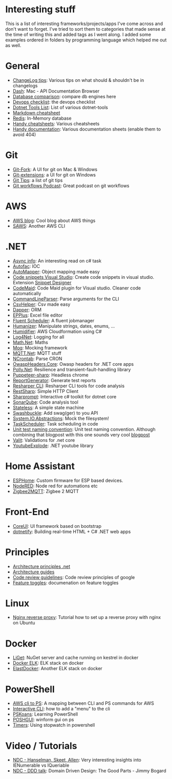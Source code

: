# Interesting stuff

This is a list of interesting frameworks/projects/apps I've come across and don't want to forget. I've tried to sort them to categories that made sense at the time of writing this and added tags as I went along.
I added some examples ordered in folders by programming language which helped me out as well.

# General
- [ChangeLog tips](https://keepachangelog.com/en/1.0.0/): Various tips on what should & shouldn't be in changelogs
- [Dash](https://kapeli.com/dash): Mac - API Documentation Browser
- [Database comparison](https://db-engines.com/en/system/Couchbase%3BMongoDB%3BMySQL%3BPostgreSQL): compare db engines here
- [Devops checklist](http://devopschecklist.com): the devops checklist
- [Dotnet Tools List](https://natemcmaster.github.io/dotnet-tools/): List of various dotnet-tools
- [Markdown cheatsheet](https://github.com/adam-p/markdown-here/wiki/Markdown-Cheatsheet)
- [Redis](https://redislabs.com): In-Memory database
- [Handy cheatsheets](https://devhints.io): Various cheatsheets
- [Handy documentation](https://devdocs.io/): Various documentation sheets (enable them to avoid 404)

# Git
- [Git-Fork](https://www.git-fork.com): A UI for git on Mac & Windows
- [Git-extensions](https://gitextensions.github.io): a UI for git on Windows
- [Git Tips](https://github.com/git-tips/tips): a list of git tips
- [Git workflows Podcast](https://www.codingblocks.net/podcast/comparing-git-workflows/#more-4379): Great podcast on git workflows

# AWS
- [AWS blog](https://alestic.com): Cool blog about AWS things
- [SAWS](https://github.com/donnemartin/saws): Another AWS CLI

# .NET

- [Async info](https://kudchikarsk.com/tasks-in-csharp/csharp-task/): An interesting read on c# task
- [Autofac](https://autofac.org): IOC
- [AutoMapper](http://automapper.org): Object mapping made easy
- [Code snippets Visual Studio](https://docs.microsoft.com/en-us/visualstudio/ide/code-snippets?view=vs-2015): Create code snippets in visual studio. Extension [Snippet Designer](https://marketplace.visualstudio.com/items?itemName=vs-publisher-2795.SnippetDesigner)
- [CodeMaid](http://www.codemaid.net): Code Maid plugin for Visual studio. Cleaner code automatically
- [CommandLineParser](https://github.com/commandlineparser/commandline): Parse arguments for the CLI
- [CsvHelper](https://github.com/JoshClose/CsvHelper): Csv made easy
- [Dapper](https://github.com/StackExchange/Dapper): ORM
- [EPPlus](https://github.com/JanKallman/EPPlus): Excel file editor
- [Fluent Scheduler](https://github.com/fluentscheduler/FluentScheduler): A fluent jobmanager
- [Humanizer](https://github.com/Humanizr/Humanizer): Manipulate strings, dates, enums, ...
- [Humidifier](https://github.com/jakejscott/Humidifier): AWS Cloudformation using C#
- [Log4Net](http://logging.apache.org/log4net/): Logging for all
- [Math.Net](https://numerics.mathdotnet.com): Maths
- [Moq](https://github.com/moq/moq4): Mocking framework
- [MQTT.Net](https://github.com/chkr1011/MQTTnet): MQTT stuff
- [NCrontab](https://github.com/atifaziz/NCrontab): Parse CRON
- [OwaspHeaders.Core](https://github.com/GaProgMan/OwaspHeaders.Core): Owasp headers for .NET core apps
- [Polly.Net](https://github.com/App-vNext/Polly): Resilience and transient-fault-handling library
- [Puppeteer-sharp](https://github.com/kblok/puppeteer-sharp): Headless chrome
- [ReportGenerator](https://danielpalme.github.io/ReportGenerator/): Generate test reports
- [Resharper CLI](https://www.youtube.com/watch?v=nHb-hb4teVI&feature=youtu.be): Resharper CLI tools for code analysis
- [RestSharp](http://restsharp.org): Simple HTTP Client
- [Sharprompt](https://github.com/shibayan/Sharprompt): Interactive c# toolkit for dotnet core
- [SonarQube](https://www.sonarqube.org/): Code analysis tool
- [Stateless](https://github.com/dotnet-state-machine/stateless): A simple state machine
- [Swashbuckle](https://github.com/domaindrivendev/Swashbuckle): Add swag(ger) to you API
- [System.IO.Abstractions](https://github.com/System-IO-Abstractions/System.IO.Abstractions): Mock the filesystem!
- [TaskScheduler](https://github.com/dahall/taskscheduler): Task scheduling in code
- [Unit test naming convention](https://osherove.com/blog/2005/4/3/naming-standards-for-unit-tests.html): Unit test naming convention. Although combining that blogpost with this one sounds very cool [blogpost](https://haacked.com/archive/2012/01/02/structuring-unit-tests.aspx/)
- [Valit](https://github.com/valit-stack/Valit): Validations for .net core
- [YoutubeExplode](https://github.com/Tyrrrz/YoutubeExplode): .NET youtube library

# Home Assistant

- [ESPHome](https://esphome.io/index.html): Custom firmware for ESP based devices.
- [NodeRED](https://nodered.org): Node red for automations etc
- [Zigbee2MQTT](https://github.com/Koenkk/zigbee2mqtt): Zigbee 2 MQTT

# Front-End
- [CoreUI](https://coreui.io/): UI framework based on bootstrap
- [dotnetify](https://dotnetify.net): Building real-time HTML + C# .NET web apps

# Principles
- [Architecture principles .net](https://docs.microsoft.com/en-us/dotnet/standard/modern-web-apps-azure-architecture/architectural-principles)
- [Architecture guides](https://dotnet.microsoft.com/learn/dotnet/architecture-guides)
- [Code review guidelines](https://google.github.io/eng-practices/review/reviewer/): Code review principles of google
- [Feature toggles](https://martinfowler.com/articles/feature-toggles.html): documenation on feature toggles

# Linux
- [Nginx reverse proxy](https://www.htpcguides.com/secure-nginx-reverse-proxy-with-lets-encrypt-on-ubuntu-16-04-lts/): Tutorial how to set up a reverse proxy with nginx on Ubuntu

# Docker
- [LiGet](https://github.com/ai-traders/liget): NuGet server and cache running on kestrel in docker
- [Docker ELK](https://github.com/deviantony/docker-elk): ELK stack on docker
- [ElastDocker](https://github.com/sherifabdlnaby/elastdocker): Another ELK stack on docker

# PowerShell
- [AWS cli to PS](https://aws-cli-eq-pwsh.shibata.tech/): A mapping between CLI and PS commands for AWS
- [Interactive CLI](https://adamtheautomator.com/build-powershell-menu/): how to add a "menu" to the cli
- [PSKoans](https://github.com/vexx32/PSKoans): Learning PowerShell
- [POSHGUI](https://poshgui.com): winform gui on ps
- [Timers](https://ephos.github.io/posts/2018-8-20-Timers): Using stopwatch in powershell

# Video / Tutorials
- [NDC - Hanselman, Skeet, Allen](https://www.youtube.com/watch?v=H2KkiRbDZyc&feature=youtu.be): Very interesting insights into IENumerable vs IQueriable
- [NDC - DDD talk](https://www.youtube.com/watch?v=U6CeaA-Phqo): Domain Driven Design: The Good Parts - Jimmy Bogard
